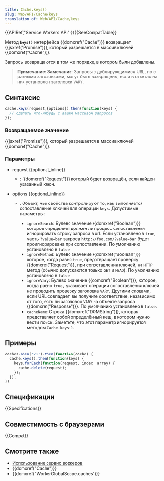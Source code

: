 ```yaml
---
title: Cache.keys()
slug: Web/API/Cache/keys
translation_of: Web/API/Cache/keys
---
```

{{APIRef("Service Workers API")}}{{SeeCompatTable}}

Метод **`keys()`** интерфейса {{domxref("Cache")}} возвращает {{jsxref("Promise")}}, который разрешается в массив ключей {{domxref("Cache")}}.

Запросы возвращаются в том же порядке, в котором были добавлены.

> **Примечание:** **Замечание**: Запросы с дублирующимися URL, но с разными заголовками, могут быть возвращены, если в ответах на них установлен заголовок `VARY`.

## Синтаксис

```js
cache.keys(request,{options}).then(function(keys) {
  // сделать что-нибудь с вашим массивом запросов
});
```

### Возвращаемое значение

{{jsxref("Promise")}}, который разрешается в массив ключей {{domxref("Cache")}}.

### Параметры

- request {{optional_inline}}
  - : {{domxref("Request")}} который будет возвращён, если найден указанный ключ.
- options {{optional_inline}}

  - : Объект, чьи свойства контролируют то, как выполняется сопоставление ключей для операции `keys`. Допустимые параметры:

    - `ignoreSearch`: Булево значение {{domxref("Boolean")}}, которое определяет должен ли процесс сопоставления игнорировать строку запроса в url. Если установлено в `true`, часть `?value=bar` запроса `http://foo.com/?value=bar` будет проигнорирована при сопоставлении. По умолчанию установлено в `false`.
    - `ignoreMethod`: Булево значение {{domxref("Boolean")}}, которое, когда равно `true`, предотвращает проверку {{domxref("Request")}}, при сопоставлении ключей, на `HTTP` метод (обычно допускаются только `GET` и `HEAD`). По умолчанию установлено в `false`.
    - `ignoreVary`: Булево значение {{domxref("Boolean")}}, которое, когда равно `true,` указывает операции сопоставления ключей не проводить проверку заголовка `VARY`. Другими словами, если URL совпадает, вы получите соответствие, независимо от того, есть ли заголовок `VARY` на объекте запроса {{domxref("Response")}}. По умолчанию установлено в `false`.
    - `cacheName`: Строка {{domxref("DOMString")}}, которая представляет собой определённый кеш, в котором нужно вести поиск. Заметьте, что этот параметр игнорируется методом `Cache.keys()`.

## Примеры

```js
caches.open('v1').then(function(cache) {
  cache.keys().then(function(keys) {
    keys.forEach(function(request, index, array) {
      cache.delete(request);
    });
  });
})
```

## Спецификации

{{Specifications}}

## Совместимость с браузерами

{{Compat}}

## Смотрите также

- [Использование сервис воркеров](/ru/docs/Web/API/ServiceWorker_API/Using_Service_Workers)
- {{domxref("Cache")}}
- {{domxref("WorkerGlobalScope.caches")}}
